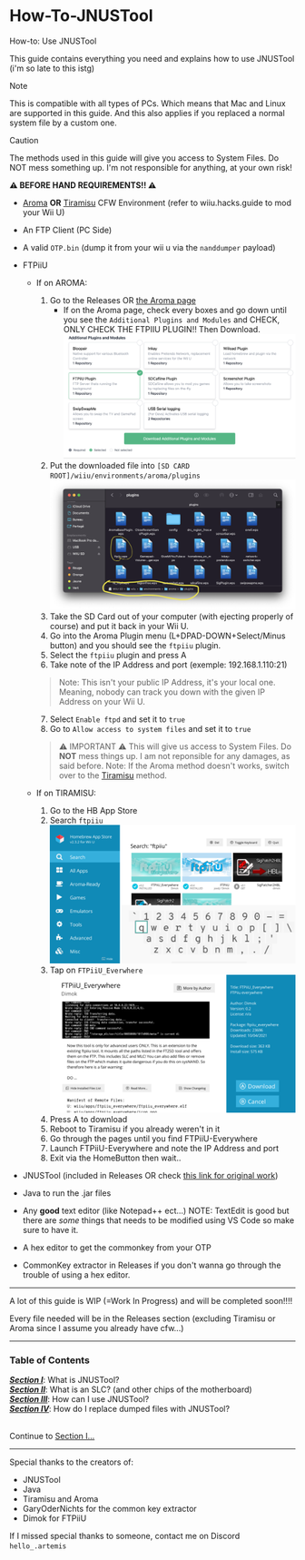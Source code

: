 # How-To-JNUSTool
How-to: Use JNUSTool

This guide contains everything you need and explains how to use JNUSTool (i'm so late to this istg)

> [!NOTE]
> This is compatible with all types of PCs. Which means that Mac and Linux are supported in this guide. And this also applies if you replaced a normal system file by a custom one.

> [!CAUTION]
The methods used in this guide will give you access to System Files. Do NOT mess something up. I'm not responsible for anything, at your own risk!

**:warning: BEFORE HAND REQUIREMENTS!! :warning:**

- [Aroma](https://aroma.foryour.cafe/) **OR** [Tiramisu](https://tiramisu.foryour.cafe/) CFW Environment (refer to wiiu.hacks.guide to mod your Wii U)
- An FTP Client (PC Side)
- A valid `OTP.bin` (dump it from your wii u via the `nanddumper` payload)
- FTPiiU
    - If on AROMA:
        1. Go to the Releases OR [the Aroma page](https://aroma.foryour.cafe)
            - If on the Aroma page, check every boxes and go down until you see the `Additional Plugins and Modules` and CHECK, ONLY CHECK THE FTPIIU PLUGIN!! Then Download. ![Image of the Additional Plugins and Modules section and FTPiiU plugin selected.](/assets/images/aroma_ftpiiu_plugin.png)
        2. Put the downloaded file into `[SD CARD ROOT]/wiiu/environments/aroma/plugins` ![FTPiiU placement on the SD Card](/assets/images/ftpiiu_placement_aroma.png)
        3. Take the SD Card out of your computer (with ejecting properly of course) and put it back in your Wii U.
        4. Go into the Aroma Plugin menu (L+DPAD-DOWN+Select/Minus button)
        and you should see the `ftpiiu` plugin.
        5. Select the `ftpiiu` plugin and press A
        6. Take note of the IP Address and port (exemple: 192.168.1.110:21)
        > Note:
        This isn't your public IP Address, it's your local one. Meaning, nobody can track you down with the given IP Address on your Wii U.
        7. Select `Enable ftpd` and set it to `true`
        8. Go to `Allow access to system files` and set it to `true`
        > :warning: IMPORTANT :warning:
        This will give us access to System Files. Do **NOT** mess things up. I am not reponsible for any damages, as said before.
        > Note:
        If the Aroma method doesn't works, switch over to the [Tiramisu](https://tiramisu.foryour.cafe) method.
    
    - If on TIRAMISU:
        1. Go to the HB App Store
        2. Search `ftpiiu` ![Search image of `ftpiiu`](/assets/images/tiramisu_ftpiiu_hbappstore_search.png)
        3. Tap on `FTPiiU_Everwhere` ![FTPiiU-Everywhere page to download](/assets/images/download_page_ftpiiu_everywhere.png)
        4. Press A to download
        5. Reboot to Tiramisu if you already weren't in it
        6. Go through the pages until you find FTPiiU-Everywhere
        7. Launch FTPiiU-Everywhere and note the IP Address and port
        8. Exit via the HomeButton then wait..
        
- JNUSTool (included in Releases OR check [this link for original work](https://github.com/Maschell/JNUSTool/releases/tag/0.3b))
- Java to run the .jar files
- Any **good** text editor (like Notepad++ ect...) NOTE: TextEdit is good but there are *some* things that needs to be modified using VS Code so make sure to have it.
- A hex editor to get the commonkey from your OTP
- CommonKey extractor in Releases if you don't wanna go through the trouble of using a hex editor.


----------------------------------------------------------------------------

A lot of this guide is WIP (=Work In Progress) and will be completed soon!!!!

Every file needed will be in the Releases section (excluding Tiramisu or Aroma since I assume you already have cfw...)


----------------------------------------------------------------------------

### Table of Contents

***[Section I](/assets/Section1.md)***: What is JNUSTool? <br>
***[Section II](/assets/section2.md)***: What is an SLC? (and other chips of the motherboard) <br>
***[Section III](/assets/Section3.md)***: How can I use JNUSTool? <br>
***[Section IV](/assets/Section4.md)***: How do I replace dumped files with JNUSTool? <br> <br>

Continue to [Section I...](/assets/Section1.md)

----------------------------------------------------------------------------

Special thanks to the creators of:

- JNUSTool
- Java
- Tiramisu and Aroma
- GaryOderNichts for the common key extractor
- Dimok for FTPiiU

If I missed special thanks to someone, contact me on Discord
`hello_.artemis`